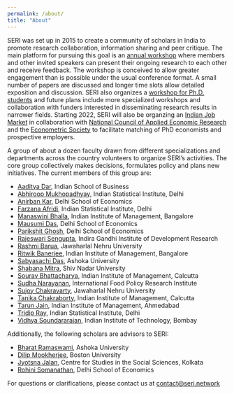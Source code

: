 ```yaml
---
permalink: /about/
title: "About"
---
```


SERI was set up in 2015 to create a community of scholars in India to promote research collaboration, information sharing and peer critique. The main platform for pursuing this goal is an [annual workshop](/conferences/#annual-seri-workshop) where members and other invited speakers can present their ongoing research to each other and receive feedback. The workshop is conceived to allow greater engagement than is possible under the usual conference format. A small number of papers are discussed and longer time slots allow detailed exposition and discussion. SERI also organizes a [workshop for Ph.D. students](/conferences/#seri-d-workshop) and future plans include more specialized workshops and collaboration with funders interested in disseminating research results in narrower fields. Starting 2022, SERI will also be organzing an [Indian Job Market](/ijme) in collaboration with [National Council of Applied Economic Research](https://www.ncaer.org/) and the [Econometric Society](https://www.econometricsociety.org/) to facilitate matching of PhD economists and prospective employers.  

A group of about a dozen faculty drawn from different specializations and departments across the country volunteers to organize SERI’s activities. The core group collectively makes decisions, formulates policy and plans new initiatives. The current members of this group are:

* [Aaditya Dar](https://aadityadar.com/), Indian School of Business  <a href="mailto:aaditya@seri.network"> <i class="fas fa-envelope"></i></a>  <a href="http://twitter.com/aadityadar" target="_blank"> <i class="fab fa-twitter"></i></a>  
* [Abhiroop Mukhopadhyay](https://www.isical.ac.in/abhiroop-mukhopadhyay), Indian Statistical Institute, Delhi  <a href="mailto:abhirooop@seri.network"> <i class="fas fa-envelope"></i></a>  <a href="http://twitter.com/AbhiroopMukho" target="_blank"> <i class="fab fa-twitter"></i></a>  
* [Anirban Kar](http://econdse.org/anirban/), Delhi School of Economics  <!--<a href="mailto:anirban@seri.network"> <i class="fas fa-envelope"></i></a>  <a href="http://twitter.com/AnirbanKar" target="_blank"> <i class="fab fa-twitter"></i></a>  -->
* [Farzana Afridi](https://www.isid.ac.in/~fafridi/), Indian Statistical Institute, Delhi  <a href="mailto:farzana@seri.network"> <i class="fas fa-envelope"></i></a>  <!--<a href="http://twitter.com/FarzanaAfridi" target="_blank"> <i class="fab fa-twitter"></i></a>  -->
* [Manaswini Bhalla](http://manaswinibhalla.weebly.com/), Indian Institute of Management, Bangalore  <!--<a href="mailto:manaswini@seri.network"> <i class="fas fa-envelope"></i></a>  --><a href="http://twitter.com/BhallaManaswini" target="_blank"> <i class="fab fa-twitter"></i></a>  
* [Mausumi Das](http://econdse.org/mausumi/), Delhi School of Economics  <a href="mailto:mausumi@seri.network"> <i class="fas fa-envelope"></i></a>  <!--<a href="http://twitter.com/MausumiDas" target="_blank"> <i class="fab fa-twitter"></i></a>  -->
* [Parikshit Ghosh](http://econdse.org/parikshit/), Delhi School of Economics  <!--<a href="mailto:parikshit@seri.network"> <i class="fas fa-envelope"></i></a>  <a href="http://twitter.com/ParikshitGhosh" target="_blank"> <i class="fab fa-twitter"></i></a>  -->
* [Rajeswari Sengupta](http://www.igidr.ac.in/staff/sengupta-rajeswari/), Indira Gandhi Institute of Development Research  <!--<a href="mailto:rajeswari@seri.network"> <i class="fas fa-envelope"></i></a>  <a href="http://twitter.com/RajeswariSengupta" target="_blank"> <i class="fab fa-twitter"></i></a>  -->
* [Rashmi Barua](https://sites.google.com/site/rbaruabhowmik/), Jawaharlal Nehru University  <a href="mailto:rashmi@seri.network"> <i class="fas fa-envelope"></i></a>  <a href="http://twitter.com/RashmiBaruaEcon" target="_blank"> <i class="fab fa-twitter"></i></a>  
* [Ritwik Banerjee](https://www.iimb.ac.in/index.php/user/53/ritwik-banerjee), Indian Institute of Management, Bangalore  <!--<a href="mailto:ritwik@seri.network"> <i class="fas fa-envelope"></i></a>  --><a href="http://twitter.com/rit_ban" target="_blank"> <i class="fab fa-twitter"></i></a>  
* [Sabyasachi Das](http://dassabyasachi.wordpress.com/), Ashoka University  <a href="mailto:sabyasachi@seri.network"> <i class="fas fa-envelope"></i></a>  <a href="http://twitter.com/sabya_economist" target="_blank"> <i class="fab fa-twitter"></i></a>  
* [Shabana Mitra](https://economics.snu.edu.in/people/faculty/shabana-mitra), Shiv Nadar University  <a href="mailto:shabana@seri.network"> <!--<i class="fas fa-envelope"></i></a>  <a href="http://twitter.com/ShabanaMitra" target="_blank"> <i class="fab fa-twitter"></i></a>  -->
* [Sourav Bhattacharya](https://www.sites.google.com/site/souravgati/), Indian Institute of Management, Calcutta  <a href="mailto:sourav@seri.network"> <!--<i class="fas fa-envelope"></i></a>  <a href="http://twitter.com/SouravBhattacharya" target="_blank"> <i class="fab fa-twitter"></i></a>  -->
* [Sudha Narayanan](https://www.ifpri.org/profile/sudha-narayanan), International Food Policy Research Institute  <a href="mailto:sudha@seri.network"> <i class="fas fa-envelope"></i></a>  <a href="http://twitter.com/_SudhaNarayanan" target="_blank"> <i class="fab fa-twitter"></i></a>  
* [Sujoy Chakravarty](http://www.jnu.ac.in/FacultyStaff/ShowProfile.asp?SendUserName=sujoy), Jawaharlal Nehru University  <a href="mailto:sujoy@seri.network"> <i class="fas fa-envelope"></i></a>  <!--<a href="http://twitter.com/SujoyChakravarty" target="_blank"> <i class="fab fa-twitter"></i></a>  -->
* [Tanika Chakraborty](https://www.iimcal.ac.in/users/tanika), Indian Institute of Management, Calcutta  <!--<a href="mailto:tanika@seri.network"> <i class="fas fa-envelope"></i></a>  --><a href="http://twitter.com/tanikac" target="_blank"> <i class="fab fa-twitter"></i></a>  
* [Tarun Jain](https://sites.google.com/virginia.edu/tarunjain/home), Indian Institute of Management, Ahmedabad  <!--<a href="mailto:tarun@seri.network"> <i class="fas fa-envelope"></i></a>  --><a href="http://twitter.com/Hyderabadi_chai" target="_blank"> <i class="fab fa-twitter"></i></a>  
* [Tridip Ray](http://www.isid.ac.in/~tridip/), Indian Statistical Institute, Delhi  <a href="mailto:tridip@seri.network"> <i class="fas fa-envelope"></i></a>  <!-- <a href="http://twitter.com/aadityadar" target="_blank"> <i class="fab fa-twitter"></i></a>  -->
* [Vidhya Soundararajan](https://www.hss.iitb.ac.in/en/faculty-profile/vidhya-soundararajan), Indian Institute of Technology, Bombay  <a href="mailto:vidhya@seri.network"> <i class="fas fa-envelope"></i></a>  <a href="http://twitter.com/vidhyasrajan" target="_blank"> <i class="fab fa-twitter"></i></a>  

Additionally, the following scholars are advisors to SERI:

* [Bharat Ramaswami](https://www.ashoka.edu.in/welcome/faculty#!/bharat-ramaswami-73), Ashoka University  <!--<a href="mailto:bharat@seri.network"> <i class="fas fa-envelope"></i></a>  -->
* [Dilip Mookherjee](http://people.bu.edu/dilipm/), Boston University  <a href="mailto:dilip@seri.network"> <i class="fas fa-envelope"></i></a>  
* [Jyotsna Jalan](http://cssscal.org/jyotsna_jalan_contact.html), Centre for Studies in the Social Sciences, Kolkata  <a href="mailto:jyotsna@seri.network"> <i class="fas fa-envelope"></i></a>  
* [Rohini Somanathan](http://econdse.org/rohini/), Delhi School of Economics  <!--<a href="mailto:rohini@seri.network"> <i class="fas fa-envelope"></i></a>  -->

For questions or clarifications, please contact us at <contact@seri.network>